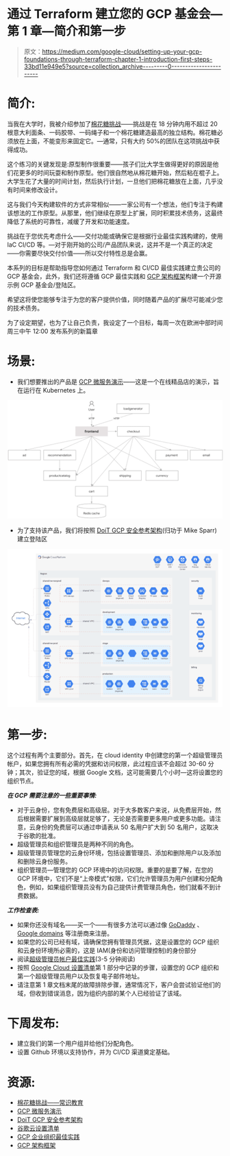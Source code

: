 # 通过 Terraform 建立您的 GCP 基金会—第 1 章—简介和第一步

> 原文：<https://medium.com/google-cloud/setting-up-your-gcp-foundations-through-terraform-chapter-1-introduction-first-steps-33bd11e949e5?source=collection_archive---------0----------------------->

# 简介:

当我在大学时，我被介绍参加了[棉花糖挑战](https://www.commonsense.org/education/lesson-plans/the-marshmallow-challenge#:~:text=The%20CHALLENGE%3A,to%20hold%20it%20in%20place.)——挑战是在 18 分钟内用不超过 20 根意大利面条、一码胶带、一码绳子和一个棉花糖建造最高的独立结构。棉花糖必须放在上面，不能变形来固定它。—通常，只有大约 50%的团队在这项挑战中获得成功。

这个练习的关键发现是:原型制作很重要——孩子们比大学生做得更好的原因是他们花更多的时间玩耍和制作原型。他们很自然地从棉花糖开始，然后粘在棍子上。大学生花了大量的时间计划，然后执行计划，一旦他们把棉花糖放在上面，几乎没有时间来修改设计。

这与我们今天构建软件的方式非常相似——一家公司有一个想法，他们专注于构建该想法的工作原型。从那里，他们继续在原型上扩展，同时积累技术债务，这最终降低了系统的可靠性，减缓了开发和功能速度。

挑战在于您优先考虑什么——交付功能或确保它是根据行业最佳实践构建的，使用 IaC CI/CD 等。—对于刚开始的公司/产品团队来说，这并不是一个真正的决定——你需要尽快交付价值——所以交付特性总是会赢。

本系列的目标是帮助指导您如何通过 Terraform 和 CI/CD 最佳实践建立贵公司的 GCP 基金会，此外，我们还将遵循 GCP 最佳实践和 [GCP 架构框架](https://cloud.google.com/architecture/framework)构建一个开源示例 GCP 基金会/登陆区。

希望这将使您能够专注于为您的客户提供价值，同时随着产品的扩展尽可能减少您的技术债务。

为了设定期望，也为了让自己负责，我设定了一个目标，每周一次在欧洲中部时间周三中午 12:00 发布系列的新篇章

# 场景:

*   我们想要推出的产品是 [GCP 微服务演示](https://github.com/GoogleCloudPlatform/microservices-demo)——这是一个在线精品店的演示，旨在运行在 Kubernetes 上。

![](img/8ef3931b2f2d4fef871bb836a67b798f.png)

*   为了支持该产品，我们将按照 [DoiT GCP 安全参考架构](https://github.com/doitintl/secure-gcp-reference)(归功于 Mike Sparr)建立登陆区

![](img/da7f08316b58c5b5785fa6bbdacbb231.png)

# 第一步:

这个过程有两个主要部分。首先，在 cloud identity 中创建您的第一个超级管理员帐户，如果您拥有所有必需的凭据和访问权限，此过程应该不会超过 30-60 分钟；其次，验证您的域，根据 Google 文档，这可能需要几个小时—这将设置您的组织节点。

***在 GCP 需要注意的一些重要事情:***

*   对于云身份，您有免费层和高级层。对于大多数客户来说，从免费层开始，然后根据需要扩展到高级层就足够了，无论是否需要更多用户或更多功能。请注意，云身份的免费层可以通过申请表从 50 名用户扩大到 50 名用户，这取决于谷歌的批准。
*   超级管理员和组织管理员是两种不同的角色。
*   超级管理员管理您的云身份环境，包括设置管理员、添加和删除用户以及添加和删除云身份服务。
*   组织管理员—管理您的 GCP 环境中的访问权限。重要的是要了解，在您的 GCP 环境中，它们不是“上帝模式”权限，它们允许管理员为用户创建和分配角色，例如，如果组织管理员没有为自己提供计费管理员角色，他们就看不到计费数据。

***工作检查表:***

*   如果你还没有域名——买一个——有很多方法可以通过像 [GoDaddy](https://www.godaddy.com/) 、 [Google domains](https://domains.google/) 等注册商来注册。
*   如果您的公司已经有域，请确保您拥有管理员凭据，这是设置您的 GCP 组织和云身份环境所必需的，这是 IAM(身份和访问管理控制)的身份部分
*   阅读[超级管理员帐户最佳实践](https://cloud.google.com/docs/enterprise/setup-checklist#checklist-section-1)(3-5 分钟阅读)
*   按照 [Google Cloud 设置清单](https://cloud.google.com/docs/enterprise/setup-checklist#checklist-section-1)第 1 部分中记录的步骤，设置您的 GCP 组织和第一个超级管理员用户以及恢复电子邮件地址。
*   请注意第 1 章文档末尾的故障排除步骤，通常情况下，客户会尝试验证他们的域，但收到错误消息，因为组织内部的某个人已经验证了该域。

# 下周发布:

*   建立我们的第一个用户组并给他们分配角色。
*   设置 Github 环境以支持协作，并为 CI/CD 渠道奠定基础。

# 资源:

*   [棉花糖挑战——常识教育](https://www.commonsense.org/education/lesson-plans/the-marshmallow-challenge#:~:text=The%20CHALLENGE%3A,to%20hold%20it%20in%20place.)
*   [GCP 微服务演示](https://github.com/GoogleCloudPlatform/microservices-demo)
*   [DoiT GCP 安全参考架构](https://github.com/doitintl/secure-gcp-reference)
*   [谷歌云设置清单](https://cloud.google.com/docs/enterprise/setup-checklist)
*   [GCP 企业组织最佳实践](https://cloud.google.com/docs/enterprise/best-practices-for-enterprise-organizations)
*   [GCP 架构框架](https://cloud.google.com/architecture/framework)